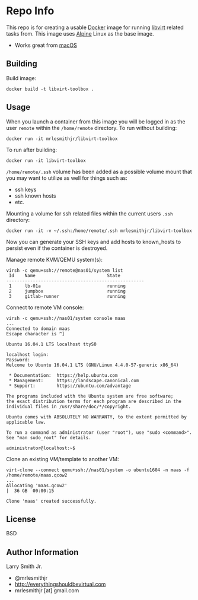Repo Info
=========
This repo is for creating a usable [Docker] image for running [libvirt] related
tasks from. This image uses [Alpine] Linux as the base image.
- Works great from [macOS]

Building
--------

Build image:
```
docker build -t libvirt-toolbox .
```

Usage
-----
When you launch a container from this image you will be logged in as the user
`remote` within the `/home/remote` directory.
To run without building:
```
docker run -it mrlesmithjr/libvirt-toolbox
```
To run after building:
```
docker run -it libvirt-toolbox
```

`/home/remote/.ssh` volume has been added as a possible volume mount that you
may want to utilize as well for things such as:
* ssh keys
* ssh known hosts
* etc.

Mounting a volume for ssh related files within the current users `.ssh` directory:
```
docker run -it -v ~/.ssh:/home/remote/.ssh mrlesmithjr/libvirt-toolbox
```
Now you can generate your SSH keys and add hosts to known_hosts to persist
even if the container is destroyed.

Manage remote KVM/QEMU system(s):
```
virsh -c qemu+ssh://remote@nas01/system list
 Id    Name                           State
----------------------------------------------------
 1     lb-01a                         running
 2     jumpbox                        running
 3     gitlab-runner                  running
```

Connect to remote VM console:
```
virsh -c qemu+ssh://nas01/system console maas
...
Connected to domain maas
Escape character is ^]

Ubuntu 16.04.1 LTS localhost ttyS0

localhost login:
Password:
Welcome to Ubuntu 16.04.1 LTS (GNU/Linux 4.4.0-57-generic x86_64)

 * Documentation:  https://help.ubuntu.com
 * Management:     https://landscape.canonical.com
 * Support:        https://ubuntu.com/advantage

The programs included with the Ubuntu system are free software;
the exact distribution terms for each program are described in the
individual files in /usr/share/doc/*/copyright.

Ubuntu comes with ABSOLUTELY NO WARRANTY, to the extent permitted by
applicable law.

To run a command as administrator (user "root"), use "sudo <command>".
See "man sudo_root" for details.

administrator@localhost:~$
```

Clone an existing VM/template to another VM:
```
virt-clone --connect qemu+ssh://nas01/system -o ubuntu1604 -n maas -f /home/remote/maas.qcow2
...
Allocating 'maas.qcow2'                                                                                                                                    |  36 GB  00:00:15

Clone 'maas' created successfully.
```

License
-------

BSD

Author Information
------------------

Larry Smith Jr.
- @mrlesmithjr
- http://everythingshouldbevirtual.com
- mrlesmithjr [at] gmail.com

[Alpine]: <https://alpinelinux.org/>
[Docker]: <https://www.docker.com/>
[libvirt]: <https://libvirt.org/>
[macOS]: <www.apple.com/macos>

